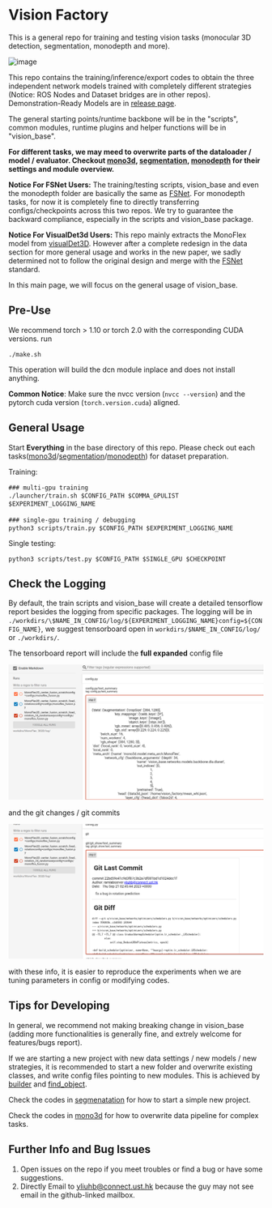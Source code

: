 # Vision Factory

This is a general repo for training and testing vision tasks (monocular 3D detection, segmentation, monodepth and more). 

![image](./docs/vision_base/kitti360_all_on_gif_demo.gif)

This repo contains the training/inference/export codes to obtain the three independent network models trained with completely different strategies (Notice: ROS Nodes and Dataset bridges are in other repos). Demonstration-Ready Models are in [release page](https://github.com/Owen-Liuyuxuan/visionfactory/releases/tag/v1.0).

The general starting points/runtime backbone will be in the "scripts", common modules, runtime plugins and helper functions will be in "vision_base". 

**For different tasks, we may meed to overwrite parts of the dataloader / model / evaluator. Checkout [mono3d], [segmentation], [monodepth] for their settings and module overview.**

**Notice For FSNet Users:** The training/testing scripts, vision_base and even the monodepth folder are basically the same as [FSNet](https://github.com/Owen-Liuyuxuan/FSNet). For monodepth tasks, for now it is completely fine to directly transferring configs/checkpoints across this two repos. We try to guarantee the backward compliance, especially in the scripts and vision_base package.

**Notice For VisualDet3d Users:** This repo mainly extracts the MonoFlex model from [visualDet3D](https://github.com/Owen-Liuyuxuan/visualDet3D). However after a complete redesign in the data section for more general usage and works in the new paper, we sadly determined not to follow the original design and merge with the [FSNet](https://github.com/Owen-Liuyuxuan/FSNet) standard.

In this main page, we will focus on the general usage of vision_base.

## Pre-Use

We recommend torch > 1.10 or torch 2.0 with the corresponding CUDA versions. run 

```
./make.sh
```
This operation will build the dcn module inplace and does not install anything.

**Common Notice**: Make sure the nvcc version (```nvcc --version```) and the pytorch cuda version (```torch.version.cuda```) aligned.

## General Usage

Start **Everything** in the base directory of this repo. Please check out each tasks([mono3d]/[segmentation]/[monodepth]) for dataset preparation.

Training:

```
### multi-gpu training
./launcher/train.sh $CONFIG_PATH $COMMA_GPULIST $EXPERIMENT_LOGGING_NAME

### single-gpu training / debugging
python3 scripts/train.py $CONFIG_PATH $EXPERIMENT_LOGGING_NAME
```

Single testing:
```
python3 scripts/test.py $CONFIG_PATH $SINGLE_GPU $CHECKPOINT
```

## Check the Logging
 
By default, the train scripts and vision_base will create a detailed tensorflow report besides the logging from specific packages. The logging will be in ```./workdirs/\$NAME_IN_CONFIG/log/${EXPERIMENT_LOGGING_NAME}config=${CONFIG_NAME}```, we suggest tensorboard open in ```workdirs/$NAME_IN_CONFIG/log/``` or ```./workdirs/```.

The tensorboard report will include the **full expanded** config file 

![image](./docs/vision_base/tensorboard_config.png)

and the git changes / git commits

![image](./docs/vision_base/tensorboard_git.png)

with these info, it is easier to reproduce the experiments when we are tuning parameters in config or modifying codes.

## Tips for Developing

In general, we recommend not making breaking change in vision_base (adding more functionalities is generally fine, and extrely welcome for features/bugs report).

If we are starting a new project with new data settings / new models / new strategies, it is recommended to start a new folder and overwrite existing classes, and write config files pointing to new modules. This is achieved by [builder](./vision_base/utils/builder.py) and [find_object](./vision_base/utils/utils.py).

Check the codes in [segmenatation](./segmentation/) for how to start a simple new project.

Check the codes in [mono3d](./mono3d/) for how to overwrite data pipeline for complex tasks.

## Further Info and Bug Issues

1. Open issues on the repo if you meet troubles or find a bug or have some suggestions.
2. Directly Email to yliuhb@connect.ust.hk because the guy may not see email in the github-linked mailbox.

[mono3d]:docs/mono3d/readme.md
[segmentation]:docs/segmentation/readme.md
[monodepth]:docs/monodepth/readme.md